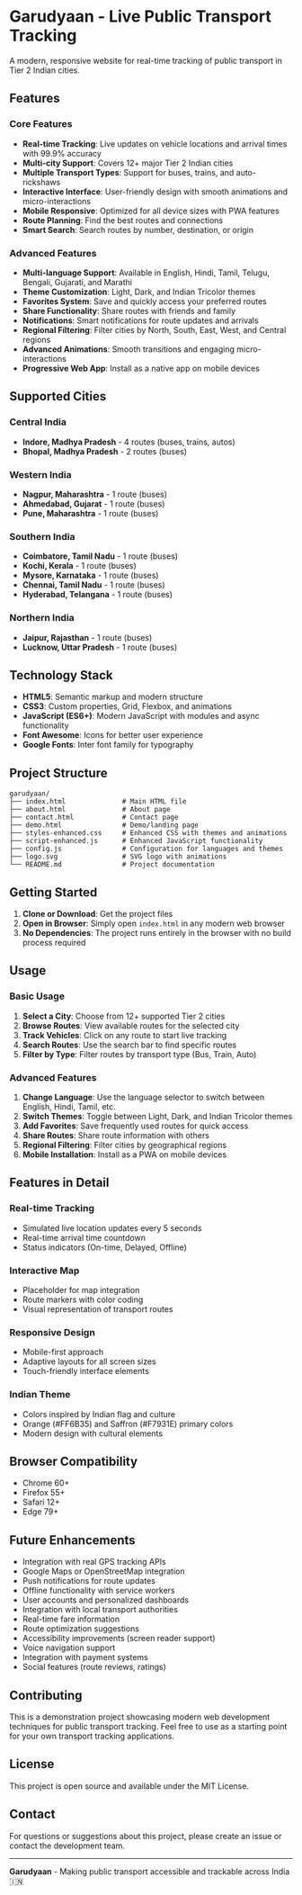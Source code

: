 # Garudyaan - Live Public Transport Tracking

A modern, responsive website for real-time tracking of public transport in Tier 2 Indian cities.

## Features

### Core Features
- **Real-time Tracking**: Live updates on vehicle locations and arrival times with 99.9% accuracy
- **Multi-city Support**: Covers 12+ major Tier 2 Indian cities
- **Multiple Transport Types**: Support for buses, trains, and auto-rickshaws
- **Interactive Interface**: User-friendly design with smooth animations and micro-interactions
- **Mobile Responsive**: Optimized for all device sizes with PWA features
- **Route Planning**: Find the best routes and connections
- **Smart Search**: Search routes by number, destination, or origin

### Advanced Features
- **Multi-language Support**: Available in English, Hindi, Tamil, Telugu, Bengali, Gujarati, and Marathi
- **Theme Customization**: Light, Dark, and Indian Tricolor themes
- **Favorites System**: Save and quickly access your preferred routes
- **Share Functionality**: Share routes with friends and family
- **Notifications**: Smart notifications for route updates and arrivals
- **Regional Filtering**: Filter cities by North, South, East, West, and Central regions
- **Advanced Animations**: Smooth transitions and engaging micro-interactions
- **Progressive Web App**: Install as a native app on mobile devices

## Supported Cities

### Central India
- **Indore, Madhya Pradesh** - 4 routes (buses, trains, autos)
- **Bhopal, Madhya Pradesh** - 2 routes (buses)

### Western India
- **Nagpur, Maharashtra** - 1 route (buses)
- **Ahmedabad, Gujarat** - 1 route (buses)
- **Pune, Maharashtra** - 1 route (buses)

### Southern India
- **Coimbatore, Tamil Nadu** - 1 route (buses)
- **Kochi, Kerala** - 1 route (buses)
- **Mysore, Karnataka** - 1 route (buses)
- **Chennai, Tamil Nadu** - 1 route (buses)
- **Hyderabad, Telangana** - 1 route (buses)

### Northern India
- **Jaipur, Rajasthan** - 1 route (buses)
- **Lucknow, Uttar Pradesh** - 1 route (buses)

## Technology Stack

- **HTML5**: Semantic markup and modern structure
- **CSS3**: Custom properties, Grid, Flexbox, and animations
- **JavaScript (ES6+)**: Modern JavaScript with modules and async functionality
- **Font Awesome**: Icons for better user experience
- **Google Fonts**: Inter font family for typography

## Project Structure

```
garudyaan/
├── index.html              # Main HTML file
├── about.html              # About page
├── contact.html            # Contact page
├── demo.html               # Demo/landing page
├── styles-enhanced.css     # Enhanced CSS with themes and animations
├── script-enhanced.js      # Enhanced JavaScript functionality
├── config.js               # Configuration for languages and themes
├── logo.svg                # SVG logo with animations
└── README.md               # Project documentation
```

## Getting Started

1. **Clone or Download**: Get the project files
2. **Open in Browser**: Simply open `index.html` in any modern web browser
3. **No Dependencies**: The project runs entirely in the browser with no build process required

## Usage

### Basic Usage
1. **Select a City**: Choose from 12+ supported Tier 2 cities
2. **Browse Routes**: View available routes for the selected city
3. **Track Vehicles**: Click on any route to start live tracking
4. **Search Routes**: Use the search bar to find specific routes
5. **Filter by Type**: Filter routes by transport type (Bus, Train, Auto)

### Advanced Features
1. **Change Language**: Use the language selector to switch between English, Hindi, Tamil, etc.
2. **Switch Themes**: Toggle between Light, Dark, and Indian Tricolor themes
3. **Add Favorites**: Save frequently used routes for quick access
4. **Share Routes**: Share route information with others
5. **Regional Filtering**: Filter cities by geographical regions
6. **Mobile Installation**: Install as a PWA on mobile devices

## Features in Detail

### Real-time Tracking
- Simulated live location updates every 5 seconds
- Real-time arrival time countdown
- Status indicators (On-time, Delayed, Offline)

### Interactive Map
- Placeholder for map integration
- Route markers with color coding
- Visual representation of transport routes

### Responsive Design
- Mobile-first approach
- Adaptive layouts for all screen sizes
- Touch-friendly interface elements

### Indian Theme
- Colors inspired by Indian flag and culture
- Orange (#FF6B35) and Saffron (#F7931E) primary colors
- Modern design with cultural elements

## Browser Compatibility

- Chrome 60+
- Firefox 55+
- Safari 12+
- Edge 79+

## Future Enhancements

- Integration with real GPS tracking APIs
- Google Maps or OpenStreetMap integration
- Push notifications for route updates
- Offline functionality with service workers
- User accounts and personalized dashboards
- Integration with local transport authorities
- Real-time fare information
- Route optimization suggestions
- Accessibility improvements (screen reader support)
- Voice navigation support
- Integration with payment systems
- Social features (route reviews, ratings)

## Contributing

This is a demonstration project showcasing modern web development techniques for public transport tracking. Feel free to use as a starting point for your own transport tracking applications.

## License

This project is open source and available under the MIT License.

## Contact

For questions or suggestions about this project, please create an issue or contact the development team.

---

**Garudyaan** - Making public transport accessible and trackable across India 🇮🇳
